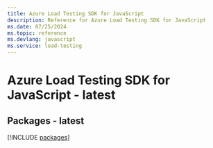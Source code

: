 ```yaml
---
title: Azure Load Testing SDK for JavaScript
description: Reference for Azure Load Testing SDK for JavaScript
ms.date: 07/25/2024
ms.topic: reference
ms.devlang: javascript
ms.service: load-testing
---
```

# Azure Load Testing SDK for JavaScript - latest
## Packages - latest
[!INCLUDE [packages](load-testing-index.md)]